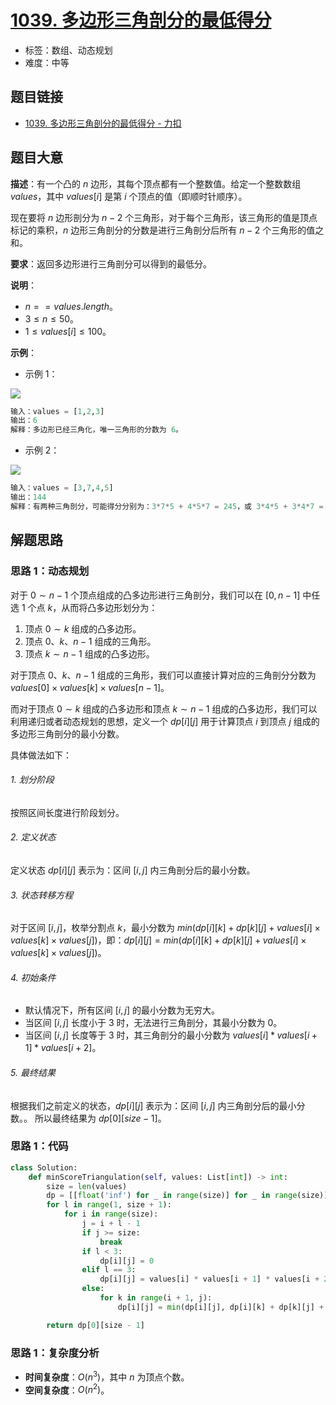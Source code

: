 # [1039. 多边形三角剖分的最低得分](https://leetcode.cn/problems/minimum-score-triangulation-of-polygon/)

- 标签：数组、动态规划
- 难度：中等

## 题目链接

- [1039. 多边形三角剖分的最低得分 - 力扣](https://leetcode.cn/problems/minimum-score-triangulation-of-polygon/)

## 题目大意

**描述**：有一个凸的 $n$ 边形，其每个顶点都有一个整数值。给定一个整数数组 $values$，其中 $values[i]$ 是第 $i$ 个顶点的值（即顺时针顺序）。

现在要将 $n$ 边形剖分为 $n - 2$ 个三角形，对于每个三角形，该三角形的值是顶点标记的乘积，$n$ 边形三角剖分的分数是进行三角剖分后所有 $n - 2$ 个三角形的值之和。

**要求**：返回多边形进行三角剖分可以得到的最低分。

**说明**：

- $n == values.length$。
- $3 \le n \le 50$。
- $1 \le values[i] \le 100$。

**示例**：

- 示例 1：

![](https://assets.leetcode.com/uploads/2021/02/25/shape1.jpg)

```python
输入：values = [1,2,3]
输出：6
解释：多边形已经三角化，唯一三角形的分数为 6。
```

- 示例 2：

![](https://assets.leetcode.com/uploads/2021/02/25/shape2.jpg)

```python
输入：values = [3,7,4,5]
输出：144
解释：有两种三角剖分，可能得分分别为：3*7*5 + 4*5*7 = 245，或 3*4*5 + 3*4*7 = 144。最低分数为 144。
```

## 解题思路

### 思路 1：动态规划

对于 $0 \sim n - 1$ 个顶点组成的凸多边形进行三角剖分，我们可以在 $[0, n - 1]$ 中任选 $1$ 个点 $k$，从而将凸多边形划分为：

1. 顶点 $0 \sim k$ 组成的凸多边形。
2. 顶点 $0$、$k$、$n - 1$ 组成的三角形。
3. 顶点 $k \sim n - 1$  组成的凸多边形。

对于顶点 $0$、$k$、$n - 1$ 组成的三角形，我们可以直接计算对应的三角剖分分数为 $values[0] \times values[k] \times values[n - 1]$。

而对于顶点 $0 \sim k$ 组成的凸多边形和顶点 $k \sim n - 1$  组成的凸多边形，我们可以利用递归或者动态规划的思想，定义一个 $dp[i][j]$ 用于计算顶点 $i$ 到顶点 $j$ 组成的多边形三角剖分的最小分数。

具体做法如下：

###### 1. 划分阶段

按照区间长度进行阶段划分。

###### 2. 定义状态

定义状态 $dp[i][j]$ 表示为：区间 $[i, j]$ 内三角剖分后的最小分数。

###### 3. 状态转移方程

对于区间 $[i, j]$，枚举分割点 $k$，最小分数为 $min(dp[i][k] + dp[k][j] + values[i] \times values[k] \times values[j])$，即：$dp[i][j] = min(dp[i][k] + dp[k][j] + values[i] \times values[k] \times values[j])$。

###### 4. 初始条件

- 默认情况下，所有区间 $[i, j]$ 的最小分数为无穷大。
- 当区间 $[i, j]$ 长度小于 $3$ 时，无法进行三角剖分，其最小分数为 $0$。
- 当区间 $[i, j]$ 长度等于 $3$ 时，其三角剖分的最小分数为 $values[i] * values[i + 1] * values[i + 2]$。

###### 5. 最终结果

根据我们之前定义的状态，$dp[i][j]$ 表示为：区间 $[i, j]$ 内三角剖分后的最小分数。。 所以最终结果为 $dp[0][size - 1]$。

### 思路 1：代码

```python
class Solution:
    def minScoreTriangulation(self, values: List[int]) -> int:
        size = len(values)
        dp = [[float('inf') for _ in range(size)] for _ in range(size)]
        for l in range(1, size + 1):
            for i in range(size):
                j = i + l - 1
                if j >= size:
                    break
                if l < 3:
                    dp[i][j] = 0
                elif l == 3:
                    dp[i][j] = values[i] * values[i + 1] * values[i + 2]
                else:
                    for k in range(i + 1, j):
                        dp[i][j] = min(dp[i][j], dp[i][k] + dp[k][j] + values[i] * values[j] * values[k])

        return dp[0][size - 1]
```

### 思路 1：复杂度分析

- **时间复杂度**：$O(n^3)$，其中 $n$ 为顶点个数。
- **空间复杂度**：$O(n^2)$。

